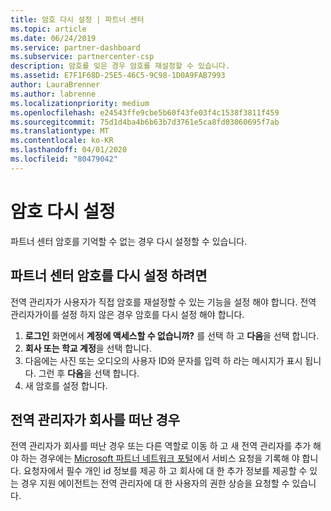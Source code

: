 ```yaml
---
title: 암호 다시 설정 | 파트너 센터
ms.topic: article
ms.date: 06/24/2019
ms.service: partner-dashboard
ms.subservice: partnercenter-csp
description: 암호를 잊은 경우 암호를 재설정할 수 있습니다.
ms.assetid: E7F1F68D-25E5-46C5-9C98-1D0A9FAB7993
author: LauraBrenner
ms.author: labrenne
ms.localizationpriority: medium
ms.openlocfilehash: e24543ffe9cbe5b60f43fe03f4c1538f3811f459
ms.sourcegitcommit: 75d1d4ba4b6b63b7d3761e5ca8fd03060695f7ab
ms.translationtype: MT
ms.contentlocale: ko-KR
ms.lasthandoff: 04/01/2020
ms.locfileid: "80479042"
---
```

# <a name="reset-my-password"></a>암호 다시 설정

파트너 센터 암호를 기억할 수 없는 경우 다시 설정할 수 있습니다.

## <a name="to-reset-your-partner-center-password"></a>파트너 센터 암호를 다시 설정 하려면

전역 관리자가 사용자가 직접 암호를 재설정할 수 있는 기능을 설정 해야 합니다. 전역 관리자가이를 설정 하지 않은 경우 암호를 다시 설정 해야 합니다. 

1. **로그인** 화면에서 **계정에 액세스할 수 없습니까?** 를 선택 하 고 **다음**을 선택 합니다.
2. **회사 또는 학교 계정**을 선택 합니다.
3. 다음에는 사진 또는 오디오의 사용자 ID와 문자를 입력 하 라는 메시지가 표시 됩니다. 그런 후 **다음**을 선택 합니다.
4. 새 암호를 설정 합니다.

## <a name="if-your-global-admin-has-left-the-company"></a>전역 관리자가 회사를 떠난 경우

전역 관리자가 회사를 떠난 경우 또는 다른 역할로 이동 하 고 새 전역 관리자를 추가 해야 하는 경우에는 [Microsoft 파트너 네트워크 포털](https://partner.microsoft.com/commercial#/)에서 서비스 요청을 기록해 야 합니다. 요청자에서 필수 개인 id 정보를 제공 하 고 회사에 대 한 추가 정보를 제공할 수 있는 경우 지원 에이전트는 전역 관리자에 대 한 사용자의 권한 상승을 요청할 수 있습니다.
